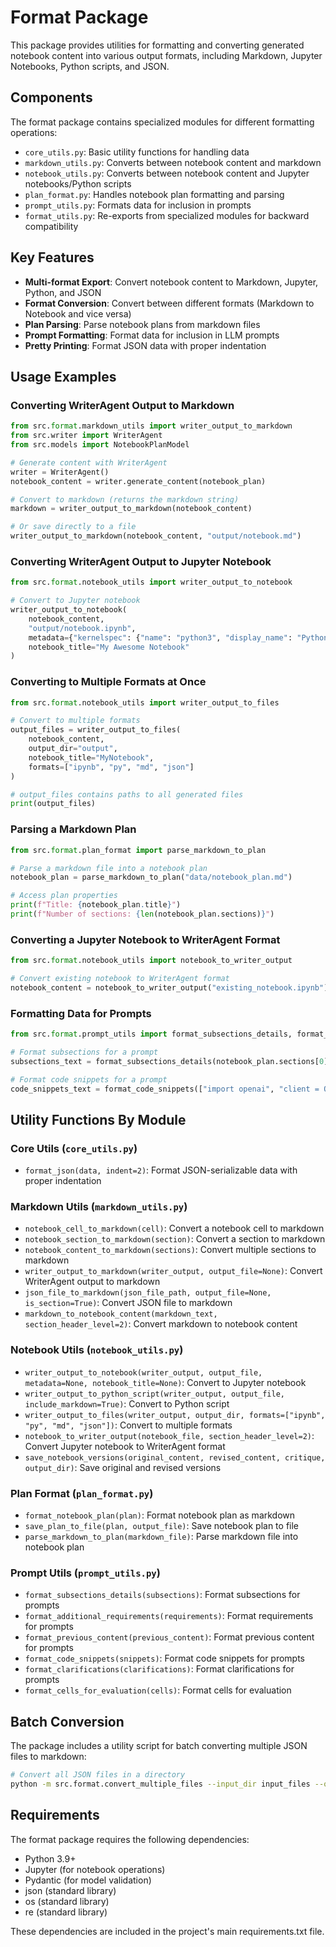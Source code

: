 # Format Package

This package provides utilities for formatting and converting generated notebook content into various output formats, including Markdown, Jupyter Notebooks, Python scripts, and JSON.

## Components

The format package contains specialized modules for different formatting operations:

- `core_utils.py`: Basic utility functions for handling data
- `markdown_utils.py`: Converts between notebook content and markdown
- `notebook_utils.py`: Converts between notebook content and Jupyter notebooks/Python scripts
- `plan_format.py`: Handles notebook plan formatting and parsing
- `prompt_utils.py`: Formats data for inclusion in prompts
- `format_utils.py`: Re-exports from specialized modules for backward compatibility

## Key Features

- **Multi-format Export**: Convert notebook content to Markdown, Jupyter, Python, and JSON
- **Format Conversion**: Convert between different formats (Markdown to Notebook and vice versa)
- **Plan Parsing**: Parse notebook plans from markdown files
- **Prompt Formatting**: Format data for inclusion in LLM prompts
- **Pretty Printing**: Format JSON data with proper indentation

## Usage Examples

### Converting WriterAgent Output to Markdown

```python
from src.format.markdown_utils import writer_output_to_markdown
from src.writer import WriterAgent
from src.models import NotebookPlanModel

# Generate content with WriterAgent
writer = WriterAgent()
notebook_content = writer.generate_content(notebook_plan)

# Convert to markdown (returns the markdown string)
markdown = writer_output_to_markdown(notebook_content)

# Or save directly to a file
writer_output_to_markdown(notebook_content, "output/notebook.md")
```

### Converting WriterAgent Output to Jupyter Notebook

```python
from src.format.notebook_utils import writer_output_to_notebook

# Convert to Jupyter notebook
writer_output_to_notebook(
    notebook_content, 
    "output/notebook.ipynb",
    metadata={"kernelspec": {"name": "python3", "display_name": "Python 3"}},
    notebook_title="My Awesome Notebook"
)
```

### Converting to Multiple Formats at Once

```python
from src.format.notebook_utils import writer_output_to_files

# Convert to multiple formats
output_files = writer_output_to_files(
    notebook_content,
    output_dir="output",
    notebook_title="MyNotebook",
    formats=["ipynb", "py", "md", "json"]
)

# output_files contains paths to all generated files
print(output_files)
```

### Parsing a Markdown Plan

```python
from src.format.plan_format import parse_markdown_to_plan

# Parse a markdown file into a notebook plan
notebook_plan = parse_markdown_to_plan("data/notebook_plan.md")

# Access plan properties
print(f"Title: {notebook_plan.title}")
print(f"Number of sections: {len(notebook_plan.sections)}")
```

### Converting a Jupyter Notebook to WriterAgent Format

```python
from src.format.notebook_utils import notebook_to_writer_output

# Convert existing notebook to WriterAgent format
notebook_content = notebook_to_writer_output("existing_notebook.ipynb")
```

### Formatting Data for Prompts

```python
from src.format.prompt_utils import format_subsections_details, format_code_snippets

# Format subsections for a prompt
subsections_text = format_subsections_details(notebook_plan.sections[0].subsections)

# Format code snippets for a prompt
code_snippets_text = format_code_snippets(["import openai", "client = OpenAI()"])
```

## Utility Functions By Module

### Core Utils (`core_utils.py`)

- `format_json(data, indent=2)`: Format JSON-serializable data with proper indentation

### Markdown Utils (`markdown_utils.py`)

- `notebook_cell_to_markdown(cell)`: Convert a notebook cell to markdown
- `notebook_section_to_markdown(section)`: Convert a section to markdown
- `notebook_content_to_markdown(sections)`: Convert multiple sections to markdown
- `writer_output_to_markdown(writer_output, output_file=None)`: Convert WriterAgent output to markdown
- `json_file_to_markdown(json_file_path, output_file=None, is_section=True)`: Convert JSON file to markdown
- `markdown_to_notebook_content(markdown_text, section_header_level=2)`: Convert markdown to notebook content

### Notebook Utils (`notebook_utils.py`)

- `writer_output_to_notebook(writer_output, output_file, metadata=None, notebook_title=None)`: Convert to Jupyter notebook
- `writer_output_to_python_script(writer_output, output_file, include_markdown=True)`: Convert to Python script
- `writer_output_to_files(writer_output, output_dir, formats=["ipynb", "py", "md", "json"])`: Convert to multiple formats
- `notebook_to_writer_output(notebook_file, section_header_level=2)`: Convert Jupyter notebook to WriterAgent format
- `save_notebook_versions(original_content, revised_content, critique, output_dir)`: Save original and revised versions

### Plan Format (`plan_format.py`)

- `format_notebook_plan(plan)`: Format notebook plan as markdown
- `save_plan_to_file(plan, output_file)`: Save notebook plan to file
- `parse_markdown_to_plan(markdown_file)`: Parse markdown file into notebook plan

### Prompt Utils (`prompt_utils.py`)

- `format_subsections_details(subsections)`: Format subsections for prompts
- `format_additional_requirements(requirements)`: Format requirements for prompts
- `format_previous_content(previous_content)`: Format previous content for prompts
- `format_code_snippets(snippets)`: Format code snippets for prompts
- `format_clarifications(clarifications)`: Format clarifications for prompts
- `format_cells_for_evaluation(cells)`: Format cells for evaluation

## Batch Conversion

The package includes a utility script for batch converting multiple JSON files to markdown:

```bash
# Convert all JSON files in a directory
python -m src.format.convert_multiple_files --input_dir input_files --output_dir output_files
```

## Requirements

The format package requires the following dependencies:
- Python 3.9+
- Jupyter (for notebook operations)
- Pydantic (for model validation)
- json (standard library)
- os (standard library)
- re (standard library)

These dependencies are included in the project's main requirements.txt file. 